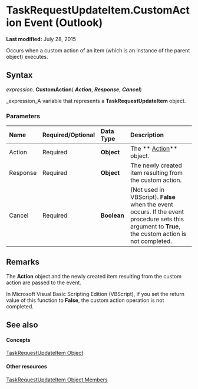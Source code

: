 
# TaskRequestUpdateItem.CustomAction Event (Outlook)

 **Last modified:** July 28, 2015

Occurs when a custom action of an item (which is an instance of the parent object) executes.

## Syntax

 _expression_. **CustomAction**( **_Action_**,  **_Response_**,  **_Cancel_**)

 _expression_A variable that represents a  **TaskRequestUpdateItem** object.


### Parameters



|**Name**|**Required/Optional**|**Data Type**|**Description**|
|:-----|:-----|:-----|:-----|
|Action|Required| **Object**|The  ** [Action](22bd8d4a-9cf4-bd37-011b-8da3dfadf761.md)** object.|
|Response|Required| **Object**|The newly created item resulting from the custom action.|
|Cancel|Required| **Boolean**|(Not used in VBScript).  **False** when the event occurs. If the event procedure sets this argument to **True**, the custom action is not completed.|

## Remarks

The  **Action** object and the newly created item resulting from the custom action are passed to the event.

In Microsoft Visual Basic Scripting Edition (VBScript), if you set the return value of this function to  **False**, the custom action operation is not completed.


## See also


#### Concepts


 [TaskRequestUpdateItem Object](5bc407fe-b3f6-3e46-8b91-e2ed96292cec.md)
#### Other resources


 [TaskRequestUpdateItem Object Members](f4a396b3-c2f7-68a7-efa7-877328a7fc21.md)
